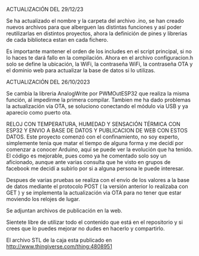 
ACTUALIZACIÓN DEL 29/12/23

Se ha actualizado el nombre y la carpeta del archivo .ino, se han creado nuevos archivos para que alberguen las distintas funciones
y así poder reutilizarlas en distintos proyectos, ahora la definición de pines y librerias de cada biblioteca estan en cada fichero.

Es importante mantener el orden de los includes en el script principal, si no lo haces te dará fallo en la compilación.
Ahora en el archivo configuracion.h solo se define la ubicación, la WiFi, la contraseña WiFi, la contraseña OTA y el dominio web para actualizar la base de datos si lo utilizas.

ACTUALIZACIÓN DEL 26/10/2023

Se cambia la libreria AnalogWrite por PWMOutESP32 que realiza la misma función, al impedirme la primera compilar. 
Tambien me ha dado problemas la actualización vía OTA, se soluciono conectando el módulo via USB y ya aparecio como puerto ota.

RELOJ CON TEMPERATURA, HUMEDAD Y SENSACIÓN TÉRMICA CON ESP32 Y ENVIO A BASE DE DATOS Y PUBLICACION DE WEB CON ESTOS DATOS.
Este proyecto comenzó con el confinamiento, no soy experto, simplemente tenia que matar el tiempo de alguna forma y me decidí por comenzar a conocer Arduino, aquí se puede ver la evolución que ha tenido.
El código es mejorable, pues como ya he comentado solo soy un aficionado, aunque ante varias consulta que he visto en grupos de facebook me decidí a subirlo por si a alguna persona le puede interesar.

Despues de varias pruebas se realiza con el envío de los valores a la base de datos mediante el protocolo POST ( la versión anterior lo realizaba con GET ) y se implementa la actualización via OTA para no tener que estar moviendo los relojes de lugar.

Se adjuntan archivos de publicación en la web.

Sientete libre de utilizar todo el contenido que está en el repositorio y si crees que lo puedes mejorar no dudes en hacerlo y compartirlo.

El archivo STL de la caja esta publicado en http://www.thingiverse.com/thing:4808951
